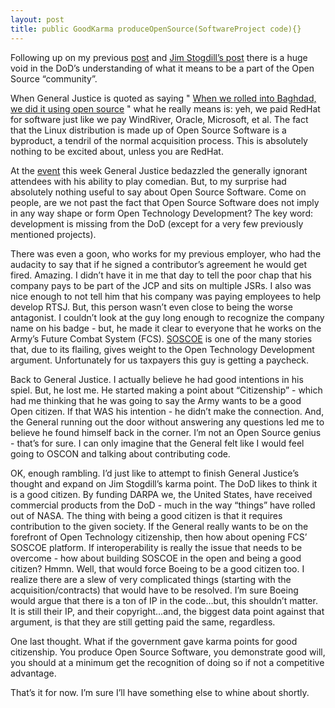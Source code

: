 ```yaml
---
layout: post
title: public GoodKarma produceOpenSource(SoftwareProject code){}
---
```


Following up on my previous
[post](http://www.blackholelogic.com/2007/12/14/open-source-software-and-the-dod)
and [Jim Stogdill’s
post](http://limnthis.typepad.com/limn_this/2007/12/building-open-s.html)
there is a huge void in the DoD’s understanding of what it means to be a
part of the Open Source “community”.

When General Justice is quoted as saying " [When we rolled into Baghdad,
we did it using open source](http://www.linux.com/feed/61302) " what he
really means is: yeh, we paid RedHat for software just like we pay
WindRiver, Oracle, Microsoft, et al. The fact that the Linux
distribution is made up of Open Source Software is a byproduct, a
tendril of the normal acquisition process. This is absolutely nothing to
be excited about, unless you are RedHat.

At the [event](http://www.afei.org/brochure/8a03/index.cfm) this week
General Justice bedazzled the generally ignorant attendees with his
ability to play comedian. But, to my surprise had absolutely nothing
useful to say about Open Source Software. Come on people, are we not
past the fact that Open Source Software does not imply in any way shape
or form Open Technology Development? The key word: development is
missing from the DoD (except for a very few previously mentioned
projects).

There was even a goon, who works for my previous employer, who had the
audacity to say that if he signed a contributor’s agreement he would get
fired. Amazing. I didn’t have it in me that day to tell the poor chap
that his company pays to be part of the JCP and sits on multiple JSRs. I
also was nice enough to not tell him that his company was paying
employees to help develop RTSJ. But, this person wasn’t even close to
being the worse antagonist. I couldn’t look at the guy long enough to
recognize the company name on his badge - but, he made it clear to
everyone that he works on the Army’s Future Combat System (FCS).
[SOSCOE](http://www.boeing.com/ids/soscoe/index.html) is one of the many
stories that, due to its flailing, gives weight to the Open Technology
Development argument. Unfortunately for us taxpayers this guy is getting
a paycheck.

Back to General Justice. I actually believe he had good intentions in
his spiel. But, he lost me. He started making a point about
“Citizenship” - which had me thinking that he was going to say the Army
wants to be a good Open citizen. If that WAS his intention - he didn’t
make the connection. And, the General running out the door without
answering any questions led me to believe he found himself back in the
corner. I’m not an Open Source genius - that’s for sure. I can only
imagine that the General felt like I would feel going to OSCON and
talking about contributing code.

OK, enough rambling. I’d just like to attempt to finish General
Justice’s thought and expand on Jim Stogdill’s karma point. The DoD
likes to think it is a good citizen. By funding DARPA we, the United
States, have received commercial products from the DoD - much in the way
“things” have rolled out of NASA. The thing with being a good citizen is
that it requires contribution to the given society. If the General
really wants to be on the forefront of Open Technology citizenship, then
how about opening FCS’ SOSCOE platform. If interoperability is really
the issue that needs to be overcome - how about building SOSCOE in the
open and being a good citizen? Hmmn. Well, that would force Boeing to be
a good citizen too. I realize there are a slew of very complicated
things (starting with the acquisition/contracts) that would have to be
resolved. I’m sure Boeing would argue that there is a ton of IP in the
code…but, this shouldn’t matter. It is still their IP, and their
copyright…and, the biggest data point against that argument, is that
they are still getting paid the same, regardless.

One last thought. What if the government gave karma points for good
citizenship. You produce Open Source Software, you demonstrate good
will, you should at a minimum get the recognition of doing so if not a
competitive advantage.

That’s it for now. I’m sure I’ll have something else to whine about
shortly.
